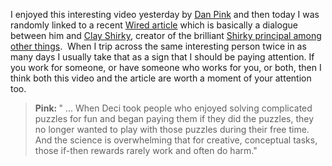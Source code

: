 I enjoyed this interesting video yesterday by <a href="http://www.danpink.com/">Dan Pink</a> and then today I was randomly linked to a recent <a href="http://www.wired.com/magazine/2010/05/ff_pink_shirky">Wired article</a> which is basically a dialogue between him and <a href="http://shirky.com/">Clay Shirky</a>,&nbsp;creator of the brilliant <a href="http://en.wikipedia.org/wiki/Clay_Shirky#The_Shirky_Principle">Shirky principal among other things</a>.&nbsp; When I trip across the same interesting person twice in as many days I usually take that as a sign that I should be paying attention. If you work for someone, or have someone who works for you, or both, then I think both this video and the article are worth a moment of your attention too.<br /><blockquote><div style="text-align: left;"><b>Pink: </b>" ... When Deci took people who  enjoyed solving complicated puzzles for fun and began paying them if  they did the puzzles, they no longer wanted to play with those puzzles  during their free time. And the science is overwhelming that for  creative, conceptual tasks, those if-then rewards rarely work and often  do harm." </div></blockquote><div style="clear: both; text-align: center;"><object height="340" width="560"><param name="movie" value="http://www.youtube.com/v/u6XAPnuFjJc&hl=en_US&fs=1&rel=0"></param><param name="allowFullScreen" value="true"></param><param name="allowscriptaccess" value="always"></param><embed src="http://www.youtube.com/v/u6XAPnuFjJc&hl=en_US&fs=1&rel=0" type="application/x-shockwave-flash" allowscriptaccess="always" allowfullscreen="true" width="560" height="340"></embed></object></div>